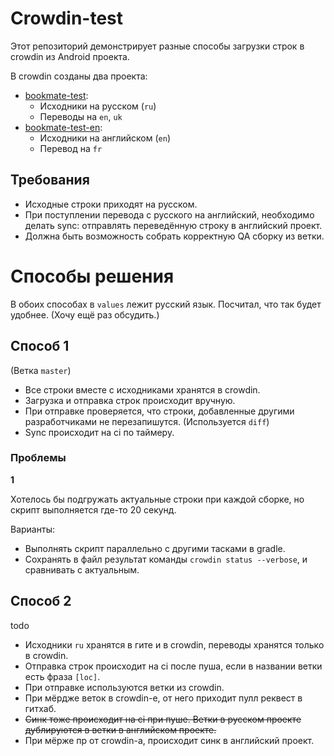# Crowdin-test

Этот репозиторий демонстрирует разные способы загрузки строк в crowdin из Android проекта.

В crowdin созданы два проекта:

* [bookmate-test](https://crowdin.com/project/bookmate-test):
  * Исходники на русском (`ru`)
  * Переводы на `en`, `uk`
* [bookmate-test-en](https://crowdin.com/project/bookmate-test-en):
  * Исходники на английском (`en`)
  * Перевод на `fr`

## Требования

* Исходные строки приходят на русском.
* При поступлении перевода с русского на английский, необходимо делать sync: отправлять переведённую строку в английский проект.
* Должна быть возможность собрать корректную QA сборку из ветки.

# Способы решения

В обоих способах в `values` лежит русский язык. Посчитал, что так будет удобнее. (Хочу ещё раз обсудить.)

## Способ 1
(Ветка `master`)

* Все строки вместе с исходниками хранятся в crowdin.
* Загрузка и отправка строк происходит вручную.
* При отправке проверяется, что строки, добавленные другими разработчиками не перезапишутся. (Используется `diff`)
* Sync происходит на ci по таймеру.

### Проблемы
**1**

Хотелось бы подгружать актуальные строки при каждой сборке, но скрипт выполняется где-то 20 секунд.

Варианты:
* Выполнять скрипт параллельно с другими тасками в gradle.
* Сохранять в файл результат команды `crowdin status --verbose`, и сравнивать с актуальным.

## Способ 2
todo

* Исходники `ru` хранятся в гите и в crowdin, переводы хранятся только в crowdin.
* Отправка строк происходит на ci после пуша, если в названии ветки есть фраза `[loc]`.
* При отправке используются ветки из crowdin.
* При мёрдже веток в crowdin-е, от него приходит пулл реквест в гитхаб.
* ~~Синк тоже происходит на ci при пуше. Ветки в русском проекте дублируются в ветки в английском проекте.~~
* При мёрже пр от crowdin-а, происходит синк в английский проект.


